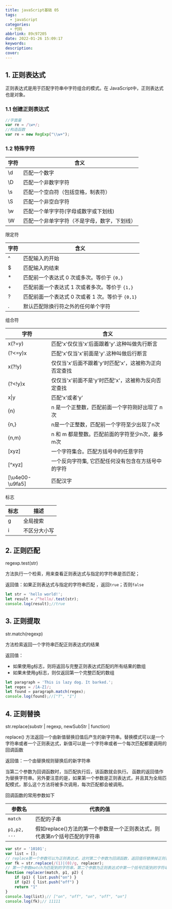 ```yaml
---
title: javaScript基础 05
tags:
  - javaScript
categories:
  - 代码
abbrlink: 89c97205
date: 2022-01-26 15:09:17
keywords:
description:
cover:
---
```

## 1. 正则表达式

正则表达式是用于匹配字符串中字符组合的模式。在 JavaScript中，正则表达式也是对象。

### 1.1 创建正则表达式

```javascript
//字面量
var re = /\w+/;
//构造函数
var re = new RegExp("\\w+");
```

### 1.2 特殊字符

| 字符 | 含义                                         |
| ---- | -------------------------------------------- |
| \d   | 匹配一个数字                                 |
| \D   | 匹配一个非数字字符                           |
| \s   | 匹配一个空白符（包括空格，制表符）           |
| \S   | 匹配一个非空白字符                           |
| \w   | 匹配一个单字字符(字母或数字或下划线)         |
| \W   | 匹配一个非单字字符（不是字母，数字，下划线） |

限定符

| 字符 | 含义                                             |
| ---- | ------------------------------------------------ |
| ^    | 匹配输入的开始                                   |
| $    | 匹配输入的结束                                   |
| *    | 匹配前一个表达式 0 次或多次。等价于 `{0,}`       |
| +    | 匹配前面一个表达式 1 次或者多次。等价于 `{1,}`   |
| ?    | 匹配前面一个表达式 0 次或者 1 次。等价于 `{0,1}` |
| .    | 默认匹配除换行符之外的任何单个字符               |

组合符

| 字符            | 含义                                                  |
| --------------- | ----------------------------------------------------- |
| x(?=y)          | 匹配'x'仅仅当'x'后面跟着'y'.这种叫做先行断言          |
| (?<=y)x         | 匹配'x'仅当'x'前面是'y'.这种叫做后行断言              |
| x(?!y)          | 仅仅当'x'后面不跟着'y'时匹配'x'，这被称为正向否定查找 |
| (?<!y)x         | 仅仅当'x'前面不是'y'时匹配'x'，这被称为反向否定查找   |
| x\|y            | 匹配‘x’或者‘y’                                        |
| {n}             | n 是一个正整数，匹配前面一个字符刚好出现了 n 次       |
| {n,}            | n是一个正整数，匹配前一个字符至少出现了n次            |
| {n,m}           | n 和 m 都是整数。匹配前面的字符至少n次，最多m次       |
| [xyz]           | 一个字符集合。匹配方括号中的任意字符                  |
| [^xyz]          | 一个反向字符集, 它匹配任何没有包含在方括号中的字符    |
| [\u4e00-\u9fa5] | 匹配汉字                                              |

标志

| 标志 | 描述         |
| ---- | ------------ |
| g    | 全局搜索     |
| i    | 不区分大小写 |

## 2. 正则匹配

regexp.test(str)

方法执行一个检索，用来查看正则表达式与指定的字符串是否匹配；

返回值：如果正则表达式与指定的字符串匹配 ，返回`true`；否则`false`

```javascript
let str = 'hello world!';
let result = /^hello/.test(str);
console.log(result);//true
```

## 3. 正则提取

str.match(regexp)

方法检索返回一个字符串匹配正则表达式的结果

返回值：

- 如果使用g标志，则将返回与完整正则表达式匹配的所有结果的数组
- 如果未使用g标志，则仅返回第一个完整匹配的数组

```javascript
let paragraph = 'This is lazy dog. It barked.';
let regex = /[A-Z]/;
let found = paragraph.match(regex);
console.log(found);//["T", "I"]
```

## 4. 正则替换

str.replace(substr | regexp, newSubStr | function)

replace() 方法返回一个由新值替换旧值后产生的新字符串。替换模式可以是一个字符串或者一个正则表达式，新值可以是一个字符串或者一个每次匹配都要调用的回调函数

返回值：一个由替换规则替换后的新字符串

当第二个参数为回调函数时，当匹配执行后，该函数就会执行。 函数的返回值作为替换字符串。另外要注意的是，如果第一个参数是正则表达式，并且其为全局匹配模式，那么这个方法将被多次调用，每次匹配都会被调用。

回调函数的常用参数如下

| 参数名       | 代表的值                                                     |
| ------------ | ------------------------------------------------------------ |
| `match`      | 匹配的子串                                                   |
| `p1,p2, ...` | 假如replace()方法的第一个参数是一个正则表达式，则代表第n个括号匹配的字符串 |

```javascript
var str = '10101';
var list = [];
// replace第一个参数可以为正则表达式，这时第二个参数为回调函数，返回值将替换掉正则表达式匹配到的结果
var fk = str.replace(/(1)|(0)/g, replacer);
// 第一个参数match为匹配到的字符串，第二个参数为正则表达式中第一个括号匹配到的字符串，以此类推
function replacer(match, p1, p2) {
    if (p1) { list.push("on") }
    if (p2) { list.push("off") }
    return "1"
}
console.log(list);// ["on", "off", "on", "off", "on"]
console.log(fk);// 11111
```

